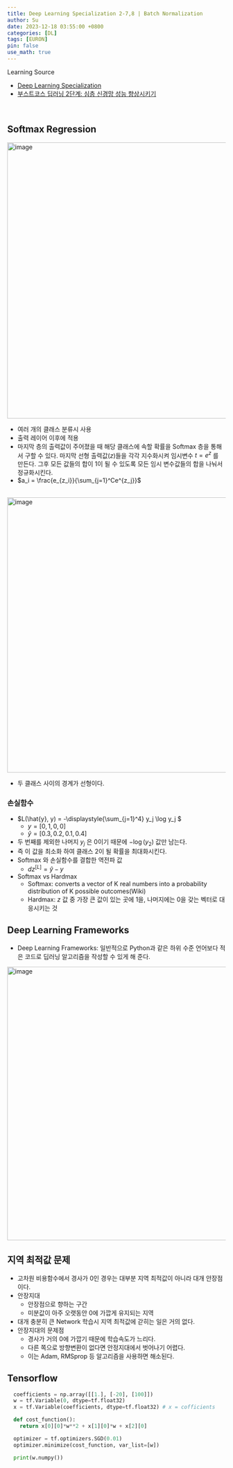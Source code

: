 ```yaml
---
title: Deep Learning Specialization 2-7,8 | Batch Normalization
author: Su
date: 2023-12-18 03:55:00 +0800
categories: [DL]
tags: [EURON]
pin: false
use_math: true
---
```


Learning Source
+ [Deep Learning Specialization](https://www.coursera.org/specializations/deep-learning?utm_source=deeplearningai&utm_medium=institutions&utm_campaign=SocialYoutubeDLSC1W1L1#courses)
+ [부스트코스 딥러닝 2단계: 심층 신경망 성능 향상시키기](https://m.boostcourse.org/ai216/lectures/132205)

<br>

## **Softmax Regression**
<img width="637" alt="image" src="https://github.com/sml09181/sml09181.github.io/assets/105408672/25047520-6f59-4560-8c0b-3cbb8d5406d7">

+ 여러 개의 클래스 분류시 사용
+ 출력 레이어 이후에 적용
+ 마지막 층의 출력값이 주어졌을 때 해당 클래스에 속할 확률을 Softmax 층을 통해서 구할 수 있다. 마지막 선형 출력값($z$)들을 각각 지수화시켜 임시변수 $t=e^{z}$ 를 만든다. 그후 모든 값들의 합이 1이 될 수 있도록 모든 임시 변수값들의 합을 나눠서 정규화시킨다.
+ $a_i = \frac{e_{z_i}}{\sum_{j=1}^Ce^{z_j}}$ 
<br>

<img width="635" alt="image" src="https://github.com/sml09181/sml09181.github.io/assets/105408672/064e8e29-d1a7-4bb9-92c9-2f43bd8cf5e8">

+ 두 클래스 사이의 경계가 선형이다.


### 손실함수

+ $L(\hat{y}, y) = -\displaystyle{\sum_{j=1}^4} y_j \log y_j $
  + $y = [0, 1, 0, 0]$
  + $\hat{y} = [0.3, 0.2, 0.1, 0.4]$
+ 두 번째를 제외한 나머지 $y_j$ 은 0이기 때문에 $-\log(y_2)$ 값만 남는다.
+ 즉 이 값을 최소화 하여 클래스 2이 될 확률을 최대화시킨다.
+ Softmax 와 손실함수를 결합한 역전파 값
  + $dz^{[L]} = \hat{y} - y$
+ Softmax vs Hardmax
  + Softmax: converts a vector of K real numbers into a probability distribution of K possible outcomes(Wiki)
  + Hardmax: $z$ 값 중 가장 큰 값이 있는 곳에 1을, 나머지에는 0을 갖는 벡터로 대응시키는 것

## **Deep Learning Frameworks**
+ Deep Learning Frameworks: 일반적으로 Python과 같은 하위 수준 언어보다 적은 코드로 딥러닝 알고리즘을 작성할 수 있게 해 준다.<br>

<img width="631" alt="image" src="https://github.com/sml09181/sml09181.github.io/assets/105408672/52783571-626b-4410-97cc-0dcd45638dbe">


## **지역 최적값 문제**
+ 고차원 비용함수에서 경사가 0인 경우는 대부분 지역 최적값이 아니라 대개 안장점이다.
+ 안장지대
  + 안장점으로 향하는 구간
  + 미분값이 아주 오랫동안 0에 가깝게 유지되는 지역
+ 대개 충분히 큰 Network 학습시 지역 최적값에 갇히는 일은 거의 없다.
+ 안장지대의 문제점
  + 경사가 거의 0에 가깝기 때문에 학습속도가 느리다. 
  + 다른 쪽으로 방향변환이 없다면 안정지대에서 벗어나기 어렵다.
  + 이는 Adam, RMSprop 등 알고리즘을 사용하면 해소된다.


## **Tensorflow**

```python
  coefficients = np.array([[1.], [-20], [100]])
  w = tf.Variable(0, dtype=tf.float32)
  x = tf.Variable(coefficients, dtype=tf.float32) # x = cofficients

  def cost_function():
    return x[0][0]*w**2 + x[1][0]*w + x[2][0]

  optimizer = tf.optimizers.SGD(0.01)
  optimizer.minimize(cost_function, var_list=[w])

  print(w.numpy())
```